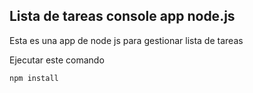 ## Lista de tareas console app node.js

Esta es una app de node js para gestionar 
lista de tareas

Ejecutar este comando

```
npm install
```